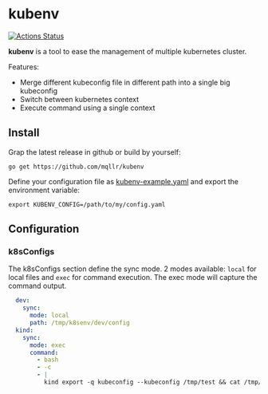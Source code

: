 # kubenv

[![Actions Status](https://github.com/MqllR/kubenv/workflows/Publish/badge.svg)](https://github.com/MqllR/kubenv/actions)

**kubenv** is a tool to ease the management of multiple kubernetes cluster.

Features:
- Merge different kubeconfig file in different path into a single big kubeconfig
- Switch between kubernetes context
- Execute command using a single context

## Install

Grap the latest release in github or build by yourself:

```
go get https://github.com/mqllr/kubenv
```

Define your configuration file as [kubenv-example.yaml](https://github.com/MqllR/kubenv/blob/master/example/kubenv_example.yaml) and export the environment variable:

```
export KUBENV_CONFIG=/path/to/my/config.yaml
```

## Configuration

 ### k8sConfigs

The k8sConfigs section define the sync mode. 2 modes available: `local` for local files and `exec` for command execution. The exec mode will capture the command output.

```yaml
  dev:
    sync:
      mode: local
      path: /tmp/k8senv/dev/config
  kind:
    sync:
      mode: exec
      command:
        - bash
        - -c
        - |
          kind export -q kubeconfig --kubeconfig /tmp/test && cat /tmp/test
```
